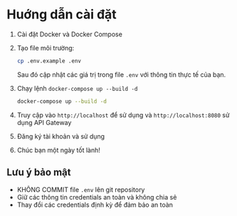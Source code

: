 # Huớng dẫn cài đặt

1. Cài đặt Docker và Docker Compose

2. Tạo file môi trường:

    ```bash
    cp .env.example .env
    ```

    Sau đó cập nhật các giá trị trong file `.env` với thông tin thực tế của bạn.

3. Chạy lệnh `docker-compose up --build -d`

    ```bash
    docker-compose up --build -d
    ```

4. Truy cập vào `http://localhost` để sử dụng và `http://localhost:8080` sử dụng API Gateway

5. Đăng ký tài khoản và sử dụng

6. Chúc bạn một ngày tốt lành!

## Lưu ý bảo mật

-   KHÔNG COMMIT file `.env` lên git repository
-   Giữ các thông tin credentials an toàn và không chia sẻ
-   Thay đổi các credentials định kỳ để đảm bảo an toàn
